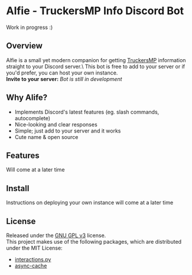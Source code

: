 # Alfie - TruckersMP Info Discord Bot
Work in progress :)

## Overview
Alfie is a small yet modern companion for getting [TruckersMP](https://truckersmp.com/) information straight to your Discord server.\ 
This bot is free to add to your server or if you'd prefer, you can host your own instance.\
**Invite to your server:** *Bot is still in development*

## Why Alife?
- Implements Discord's latest features (eg. slash commands, autocomplete)
- Nice-looking and clear responses
- Simple; just add to your server and it works
- Cute name & open source

## Features
Will come at a later time

## Install
Instructions on deploying your own instance will come at a later time

## License
Released under the [GNU GPL v3](https://www.gnu.org/licenses/gpl-3.0.en.html) license.\
This project makes use of the following packages, which are distributed under the MIT License:
- [interactions.py](https://github.com/goverfl0w/interactions.py)
- [async-cache](https://github.com/iamsinghrajat/async-cache)
